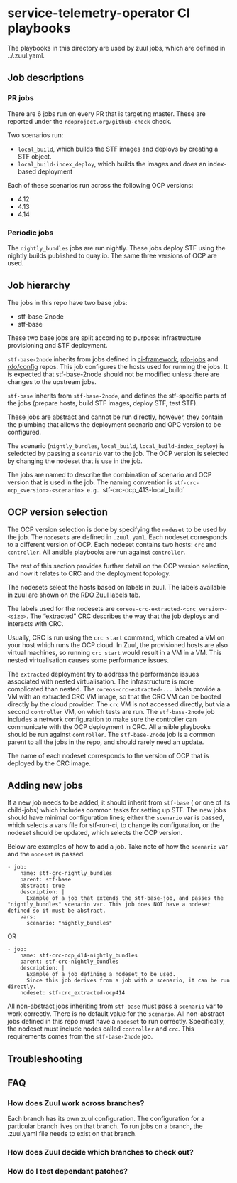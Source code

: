 # service-telemetry-operator CI playbooks

The playbooks in this directory are used by zuul jobs, which are defined in ../.zuul.yaml.

## Job descriptions

### PR jobs

There are 6 jobs run on every PR that is targeting master.
These are reported under the `rdoproject.org/github-check` check.

Two scenarios run:
- `local_build`, which builds the STF images and deploys by creating a STF object.
- `local_build-index_deploy`, which builds the images and does an index-based deployment

Each of these scenarios run across the following OCP versions:
- 4.12
- 4.13
- 4.14

### Periodic jobs

The `nightly_bundles` jobs are run nightly. These jobs deploy STF using the nightly builds published to quay.io.
The same three versions of OCP are used.

## Job hierarchy

The jobs in this repo have two base jobs:

- stf-base-2node
- stf-base

These two base jobs are split according to purpose: infrastructure provisioning and STF deployment.

`stf-base-2node` inherits from jobs defined in [ci-framework](http://github.com/openstack-k8s-operators/ci-framework), [rdo-jobs](https://review.rdoproject.org/cgit/rdo-jobs/) and [rdo/config](https://review.rdoproject.org/cgit/config/) repos.
This job configures the hosts used for running the jobs.
It is expected that stf-base-2node should not be modified unless there are changes to the upstream jobs.

`stf-base` inherits from `stf-base-2node`, and defines the stf-specific parts of the jobs (prepare hosts, build STF images, deploy STF, test STF).

These jobs are abstract and cannot be run directly, however, they contain the plumbing that allows the deployment scenario and OPC version to be configured.

The scenario (`nightly_bundles`, `local_build`, `local_build-index_deploy`) is seledcted by passing a `scenario` var to the job.
The OCP version is selected by changing the nodeset that is use in the job.

The jobs are named to describe the combination of scenario and OCP version that is used in the job.
The naming convention is `stf-crc-ocp_<version>-<scenario> e.g. `stf-crc-ocp_413-local_build`

## OCP version selection

The OCP version selection is done by specifying the `nodeset` to be used by the job.
The `nodesets` are defined in `.zuul.yaml`. Each nodeset corresponds to a different version of OCP.
Each nodeset contains two hosts: `crc` and `controller`.
All ansible playbooks are run against `controller`.

The rest of this section provides further detail on the OCP version selection, and how it relates to CRC and the deployment topology.

The nodesets select the hosts based on labels in zuul.
The labels available in zuul are shown on the [RDO Zuul labels tab](https://review.rdoproject.org/zuul/labels).

The labels used for the nodesets are `coreos-crc-extracted-<crc_version>-<size>`.
The “extracted” CRC describes the way that the job deploys and interacts with CRC.

Usually, CRC is run using the `crc start` command, which created a VM on your host which runs the OCP cloud.
In Zuul, the provisioned hosts are also virtual machines, so running `crc start` would result in a VM in a VM. This nested virtualisation causes some performance issues.

The `extracted` deployment try to address the performance issues associated with nested virtualisation. The infrastructure is more complicated than nested.
The `coreos-crc-extracted-...` labels provide a VM with an extracted CRC VM image, so that the CRC VM can be booted directly by the cloud provider. The `crc` VM is not accessed directly, but via a second `controller` VM, on which tests are run. The `stf-base-2node` job includes a network configuration to make sure the controller can communicate with the OCP deployment in CRC. All ansible playbooks should be run against `controller`. The `stf-base-2node` job is a common parent to all the jobs in the repo, and should rarely need an update.

The name of each nodeset corresponds to the version of OCP that is deployed by the CRC image.

## Adding new jobs

If a new job needs to be added, it should inherit from `stf-base` ( or one of its child-jobs) which includes common tasks for setting up STF. The new jobs should have minimal configuration lines; either the `scenario` var is passed, which selects a vars file for stf-run-ci, to change its configuration, or the nodeset should be updated, which selects the OCP version.

Below are examples of how to add a job. Take note of how the `scenario` var and the `nodeset` is passed.

    - job:
        name: stf-crc-nightly_bundles
        parent: stf-base
        abstract: true
        description: |
          Example of a job that extends the stf-base-job, and passes the "nightly_bundles" scenario var. This job does NOT have a nodeset defined so it must be abstract.
        vars:
          scenario: "nightly_bundles"

OR

    - job:
        name: stf-crc-ocp_414-nightly_bundles
        parent: stf-crc-nightly_bundles
        description: |
          Example of a job defining a nodeset to be used.
          Since this job derives from a job with a scenario, it can be run directly.
        nodeset: stf-crc_extracted-ocp414

All non-abstract jobs inheriting from `stf-base` must pass a `scenario` var to work correctly. There is no default value for the `scenario`.
All non-abstract jobs defined in this repo must have a `nodeset` to run correctly. Specifically, the nodeset must include nodes called `controller` and `crc`. This requirements comes from the `stf-base-2node` job.

## Troubleshooting

## FAQ

### How does Zuul work across branches?
Each branch has its own zuul configuration. The configuration for a particular branch lives on that branch.
To run jobs on a branch, the .zuul.yaml file needs to exist on that branch.

### How does Zuul decide which branches to check out?

### How do I test dependant patches?

